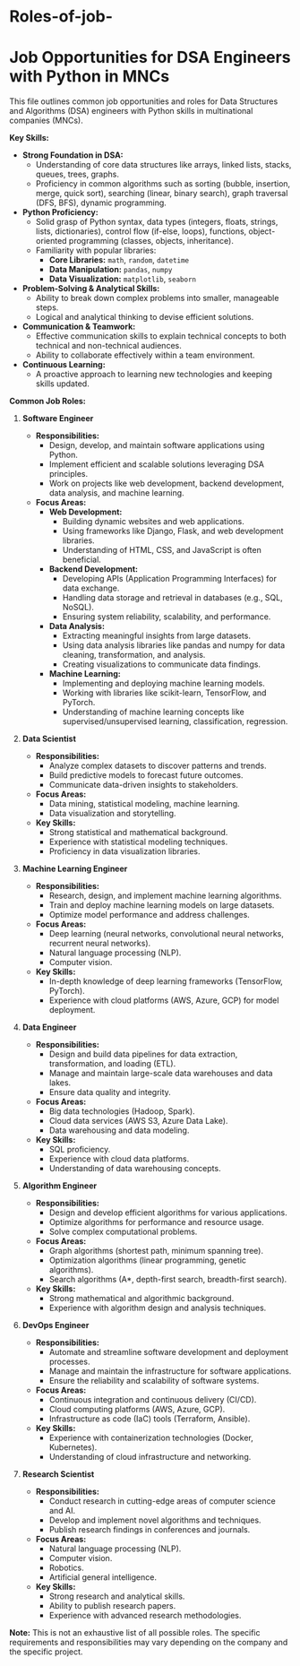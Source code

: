 # Roles-of-job-

# Job Opportunities for DSA Engineers with Python in MNCs

This file outlines common job opportunities and roles for Data Structures and Algorithms (DSA) engineers with Python skills in multinational companies (MNCs).

**Key Skills:**

* **Strong Foundation in DSA:** 
    * Understanding of core data structures like arrays, linked lists, stacks, queues, trees, graphs.
    * Proficiency in common algorithms such as sorting (bubble, insertion, merge, quick sort), searching (linear, binary search), graph traversal (DFS, BFS), dynamic programming.
* **Python Proficiency:**
    * Solid grasp of Python syntax, data types (integers, floats, strings, lists, dictionaries), control flow (if-else, loops), functions, object-oriented programming (classes, objects, inheritance).
    * Familiarity with popular libraries:
        * **Core Libraries:** `math`, `random`, `datetime`
        * **Data Manipulation:** `pandas`, `numpy`
        * **Data Visualization:** `matplotlib`, `seaborn`
* **Problem-Solving & Analytical Skills:** 
    * Ability to break down complex problems into smaller, manageable steps.
    * Logical and analytical thinking to devise efficient solutions.
* **Communication & Teamwork:**
    * Effective communication skills to explain technical concepts to both technical and non-technical audiences.
    * Ability to collaborate effectively within a team environment.
* **Continuous Learning:**
    * A proactive approach to learning new technologies and keeping skills updated.

**Common Job Roles:**

1. **Software Engineer**

    * **Responsibilities:** 
        * Design, develop, and maintain software applications using Python.
        * Implement efficient and scalable solutions leveraging DSA principles.
        * Work on projects like web development, backend development, data analysis, and machine learning.
    * **Focus Areas:**
        * **Web Development:**
            * Building dynamic websites and web applications.
            * Using frameworks like Django, Flask, and web development libraries.
            * Understanding of HTML, CSS, and JavaScript is often beneficial.
        * **Backend Development:**
            * Developing APIs (Application Programming Interfaces) for data exchange.
            * Handling data storage and retrieval in databases (e.g., SQL, NoSQL).
            * Ensuring system reliability, scalability, and performance.
        * **Data Analysis:**
            * Extracting meaningful insights from large datasets.
            * Using data analysis libraries like pandas and numpy for data cleaning, transformation, and analysis.
            * Creating visualizations to communicate data findings.
        * **Machine Learning:**
            * Implementing and deploying machine learning models.
            * Working with libraries like scikit-learn, TensorFlow, and PyTorch.
            * Understanding of machine learning concepts like supervised/unsupervised learning, classification, regression.

2. **Data Scientist**

    * **Responsibilities:** 
        * Analyze complex datasets to discover patterns and trends.
        * Build predictive models to forecast future outcomes.
        * Communicate data-driven insights to stakeholders.
    * **Focus Areas:**
        * Data mining, statistical modeling, machine learning.
        * Data visualization and storytelling.
    * **Key Skills:**
        * Strong statistical and mathematical background.
        * Experience with statistical modeling techniques.
        * Proficiency in data visualization libraries.

3. **Machine Learning Engineer**

    * **Responsibilities:**
        * Research, design, and implement machine learning algorithms.
        * Train and deploy machine learning models on large datasets.
        * Optimize model performance and address challenges.
    * **Focus Areas:** 
        * Deep learning (neural networks, convolutional neural networks, recurrent neural networks).
        * Natural language processing (NLP).
        * Computer vision.
    * **Key Skills:**
        * In-depth knowledge of deep learning frameworks (TensorFlow, PyTorch).
        * Experience with cloud platforms (AWS, Azure, GCP) for model deployment.

4. **Data Engineer**

    * **Responsibilities:**
        * Design and build data pipelines for data extraction, transformation, and loading (ETL).
        * Manage and maintain large-scale data warehouses and data lakes.
        * Ensure data quality and integrity.
    * **Focus Areas:**
        * Big data technologies (Hadoop, Spark).
        * Cloud data services (AWS S3, Azure Data Lake).
        * Data warehousing and data modeling.
    * **Key Skills:**
        * SQL proficiency.
        * Experience with cloud data platforms.
        * Understanding of data warehousing concepts.

5. **Algorithm Engineer**

    * **Responsibilities:**
        * Design and develop efficient algorithms for various applications.
        * Optimize algorithms for performance and resource usage.
        * Solve complex computational problems.
    * **Focus Areas:**
        * Graph algorithms (shortest path, minimum spanning tree).
        * Optimization algorithms (linear programming, genetic algorithms).
        * Search algorithms (A*, depth-first search, breadth-first search).
    * **Key Skills:**
        * Strong mathematical and algorithmic background.
        * Experience with algorithm design and analysis techniques.

6. **DevOps Engineer**

    * **Responsibilities:**
        * Automate and streamline software development and deployment processes.
        * Manage and maintain the infrastructure for software applications.
        * Ensure the reliability and scalability of software systems.
    * **Focus Areas:**
        * Continuous integration and continuous delivery (CI/CD).
        * Cloud computing platforms (AWS, Azure, GCP).
        * Infrastructure as code (IaC) tools (Terraform, Ansible).
    * **Key Skills:**
        * Experience with containerization technologies (Docker, Kubernetes).
        * Understanding of cloud infrastructure and networking.

7. **Research Scientist**

    * **Responsibilities:**
        * Conduct research in cutting-edge areas of computer science and AI.
        * Develop and implement novel algorithms and techniques.
        * Publish research findings in conferences and journals.
    * **Focus Areas:**
        * Natural language processing (NLP).
        * Computer vision.
        * Robotics.
        * Artificial general intelligence.
    * **Key Skills:**
        * Strong research and analytical skills.
        * Ability to publish research papers.
        * Experience with advanced research methodologies.

**Note:** This is not an exhaustive list of all possible roles. The specific requirements and responsibilities may vary depending on the company and the specific project.

